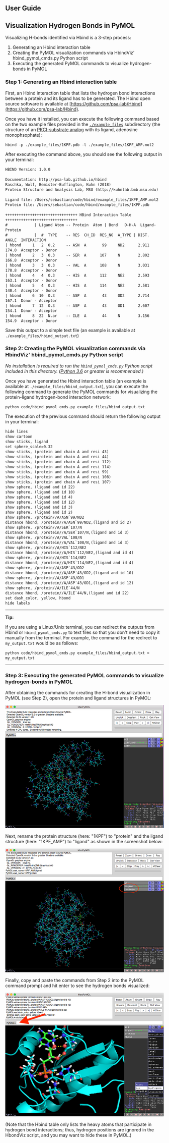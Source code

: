## User Guide

## Visualization Hydrogen Bonds in PyMOL

Visualizing H-bonds identified via Hbind is a 3-step process:

1. Generating an Hbind interaction table
2. Creating the PyMOL visualization commands via HbindViz' hbind_pymol_cmds.py Python script
3. Executing the generated PyMOL commands to visualize hydrogen-bonds in PyMOL

### Step 1: Generating an Hbind interaction table

First, an Hbind interaction table that lists the hydrogen bond interactions between a protein and its ligand has to be generated. The Hbind open source software is available at [https://github.com/psa-lab/Hbind](https://github.com/psa-lab/Hbind).

Once you have it installed, you can execute the following command based on the two example files provided in the [`./example_files`](example_files) subdirectory (the structure of an [PKCI-substrate analog](https://www.rcsb.org/pdb/explore.do?structureId=1kpf) with its ligand, adenosine monophsophate):

    hbind -p ./example_files/1KPF.pdb -l ./example_files/1KPF_AMP.mol2 

After executing the command above, you should see the following output in your terminal:

```
HBIND Version: 1.0.0

Documentation: http://psa-lab.github.io/hbind
Raschka, Wolf, Bemister-Buffington, Kuhn (2018)
Protein Structure and Analysis Lab, MSU (http://kuhnlab.bmb.msu.edu)

Ligand file: /Users/sebastian/code/hbind/example_files/1KPF_AMP.mol2
Protein file: /Users/sebastian/code/hbind/example_files/1KPF.pdb

++++++++++++++++++++++++++++++++ HBind Interaction Table ++++++++++++++++++++++++++++++++
#            | Ligand Atom -- Protein  Atom | Bond   D-H-A  Ligand-Protein
#            |  #  TYPE    -- RES  CH_ID  RES_NO  A_TYPE | DIST.  ANGLE  INTERACTION
| hbond     1   2  O.2     -- ASN  A       99     ND2      2.911  174.0  Acceptor - Donor
| hbond     2   3  O.3     -- SER  A      107     N        2.802  166.8  Acceptor - Donor
| hbond     3   3  O.3     -- VAL  A      108     N        3.031  178.8  Acceptor - Donor
| hbond     4   4  O.3     -- HIS  A      112     NE2      2.593  163.1  Acceptor - Donor
| hbond     5   4  O.3     -- HIS  A      114     NE2      2.581  140.4  Acceptor - Donor
| hbond     6  10  O.3     -- ASP  A       43     OD2      2.714  167.1  Donor - Acceptor
| hbond     7  12  O.3     -- ASP  A       43     OD1      2.607  154.1  Donor - Acceptor
| hbond     8  22  N.ar    -- ILE  A       44     N        3.156  154.9  Acceptor - Donor
```

Save this output to a simple text file (an example is available at `./example_files/hbind_output.txt`)



### Step 2: Creating the PyMOL visualization commands via HbindViz' hbind_pymol_cmds.py Python script



*No installation is required to run the `hbind_pymol_cmds.py` Python script included in this directory. ([Python 3.6](https://www.python.org/downloads/release/python-360/) or greater is recommended.)*


Once you have generated the Hbind interaction table (an example is available at `./example_files/hbind_output.txt`), you can execute the following command to generate the PyMOL commands for visualizing the protein-ligand hydrogen-bond interaction network:

    python code/hbind_pymol_cmds.py example_files/hbind_output.txt

The execution of the previous command should return the following output in your terminal:

```
hide lines
show cartoon
show sticks, ligand
set sphere_scale=0.32
show sticks, (protein and chain A and resi 43)
show sticks, (protein and chain A and resi 44)
show sticks, (protein and chain A and resi 112)
show sticks, (protein and chain A and resi 114)
show sticks, (protein and chain A and resi 99)
show sticks, (protein and chain A and resi 108)
show sticks, (protein and chain A and resi 107)
show sphere, (ligand and id 22)
show sphere, (ligand and id 10)
show sphere, (ligand and id 4)
show sphere, (ligand and id 12)
show sphere, (ligand and id 3)
show sphere, (ligand and id 2)
show sphere, /protein//A/ASN`99/ND2
distance hbond, /protein//A/ASN`99/ND2,(ligand and id 2)
show sphere, /protein//A/SER`107/N
distance hbond, /protein//A/SER`107/N,(ligand and id 3)
show sphere, /protein//A/VAL`108/N
distance hbond, /protein//A/VAL`108/N,(ligand and id 3)
show sphere, /protein//A/HIS`112/NE2
distance hbond, /protein//A/HIS`112/NE2,(ligand and id 4)
show sphere, /protein//A/HIS`114/NE2
distance hbond, /protein//A/HIS`114/NE2,(ligand and id 4)
show sphere, /protein//A/ASP`43/OD2
distance hbond, /protein//A/ASP`43/OD2,(ligand and id 10)
show sphere, /protein//A/ASP`43/OD1
distance hbond, /protein//A/ASP`43/OD1,(ligand and id 12)
show sphere, /protein//A/ILE`44/N
distance hbond, /protein//A/ILE`44/N,(ligand and id 22)
set dash_color, yellow, hbond
hide labels
```

---

**Tip:** 

If you are using a Linux/Unix terminal, you can redirect the outputs from Hbind or `hbind_pymol_cmds.py` to text files so that you don't need to copy it manually from the terminal. For example, the command for the redirect to `my_output.txt` would be as follows:

    python code/hbind_pymol_cmds.py example_files/hbind_output.txt > my_output.txt

---







### Step 3: Executing the generated PyMOL commands to visualize hydrogen-bonds in PyMOL

After obtaining the commands for creating the H-bond visualization in PyMOL (see Step 2), open the protein and ligand structures in PyMOL:

![](images/step03_1.png)


Next, rename the protein structure (here: "1KPF") to "protein" and the ligand structure (here: "1KPF_AMP") to "ligand" as shown in the screenshot below:

![](images/step03_2.png)

Finally, copy and paste the commands from Step 2 into the PyMOL command prompt and hit enter to see the hydrogen bonds visualized:

![](images/step03_3.png)

(Note that the Hbind table only lists the heavy atoms that participate in hydrogen bond interactions; thus, hydrogen positions are ignored in the HbondViz script, and you may want to hide these in PyMOL.)